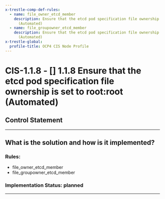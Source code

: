 ```yaml
---
x-trestle-comp-def-rules:
  - name: file_owner_etcd_member
    description: Ensure that the etcd pod specification file ownership is set to root:root
      (Automated)
  - name: file_groupowner_etcd_member
    description: Ensure that the etcd pod specification file ownership is set to root:root
      (Automated)
x-trestle-global:
  profile-title: OCP4 CIS Node Profile
---
```


# CIS-1.1.8 - \[\] 1.1.8 Ensure that the etcd pod specification file ownership is set to root:root (Automated)

## Control Statement

______________________________________________________________________

## What is the solution and how is it implemented?

<!-- For implementation status enter one of: implemented, partial, planned, alternative, not-applicable -->

<!-- Note that the list of rules under ### Rules: is read-only and changes will not be captured after assembly to JSON -->

<!-- Enter possible prose for implementation response at the control level here, after this comment -->

### Rules:

  - file_owner_etcd_member
  - file_groupowner_etcd_member

### Implementation Status: planned

______________________________________________________________________
